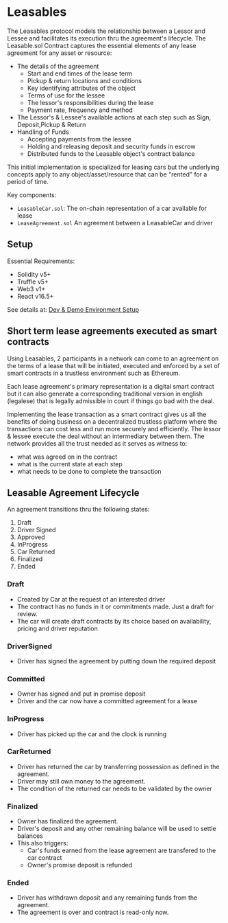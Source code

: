 

# Leasables 

The Leasables protocol models the relationship between a Lessor and Lessee and facilitates its execution thru the agreement's lifecycle. The Leasable.sol Contract captures the essential elements of any lease agreement for any asset or resource:

* The details of the agreement
  * Start and end times of the lease term
  * Pickup & return locations and conditions
  * Key identifying attributes of the object
  * Terms of use for the lessee
  * The lessor's responsibilities during the lease
  * Payment rate, frequency and method
* The Lessor's & Lessee's available actions at each step such as Sign, Deposit,Pickup & Return
* Handling of Funds
  * Accepting payments from the lessee
  * Holding and releasing deposit and security funds in escrow
  * Distributed funds to the Leasable object's contract balance

This initial implementation is specialized for leasing cars but the underlying concepts apply to any object/asset/resource that can be "rented" for a period of time.

Key components:
* `LeasableCar.sol`: The on-chain representation of a car available for lease
* `LeaseAgreement.sol` An agreement between a LeasableCar and driver
  
## Setup

Essential Requirements:
* Solidity v5+
* Truffle v5+
* Web3 v1+
* React v16.5+

See details at: [Dev & Demo Environment Setup](docs/dev_env_setup.md)


## Short term lease agreements executed as smart contracts

Using Leasables, 2 participants in a network can come to an agreement on the terms of a lease that will be initiated, executed and enforced by a set of smart contracts in a trustless environment such as Ethereum.

Each lease agreement's primary representation is a digital smart contract but it can also generate a corresponding traditional version in english (legalese) that is legally admissible in court if things go bad with the deal.

Implementing the lease transaction as a smart contract gives us all the benefits of doing business on a decentralized trustless platform where the transactions can cost less and run more securely and efficiently. The lessor & lessee execute the deal without an intermediary between them. The network provides all the trust needed as it serves as witness to:
* what was agreed on in the contract
* what is the current state at each step
* what needs to be done to complete the transaction


## Leasable Agreement Lifecycle

An agreement transitions thru the following states:
 1. Draft
 1. Driver Signed
 1. Approved
 1. InProgress
 1. Car Returned
 1. Finalized
 1. Ended

### Draft
  * Created by Car at the request of an interested driver
  * The contract has no funds in it or commitments made. Just a draft for review.
  * The car will create draft contracts by its choice based on availability, pricing and driver reputation

### DriverSigned
  * Driver has signed the agreement by putting down the required deposit

### Committed
  * Owner has signed and put in promise deposit
  * Driver and the car now have a committed agreement for a lease
  
### InProgress
  * Driver has picked up the car and the clock is running

### CarReturned
  * Driver has returned the car by transferring possession as defined in the agreement.
  * Driver may still own money to the agreement.
  * The condition of the returned car needs to be validated by the owner
  
### Finalized
  * Owner has finalized the agreement. 
  * Driver's deposit and any other remaining balance will be used to settle balances
  * This also triggers:
    * Car's funds earned from the lease agreement are transfered to the car contract
    * Owner's promise deposit is refunded

### Ended
  * Driver has withdrawn deposit and any remaining funds from the agreement.
  * The agreement is over and contract is read-only now.


